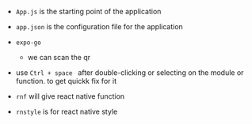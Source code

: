 - `App.js` is the starting point of the application
- `app.json` is  the configuration file for the application
- `expo-go`
    - we can scan the qr 

- use `Ctrl + space ` after double-clicking or selecting on the  module or function. to get quickk fix for it

- `rnf` will give react native function
- `rnstyle` is for react native style